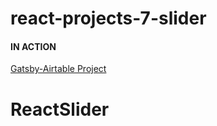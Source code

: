 # react-projects-7-slider

#### IN ACTION

[Gatsby-Airtable Project](https://gatsby-airtable-design-project.netlify.app/)
# ReactSlider
